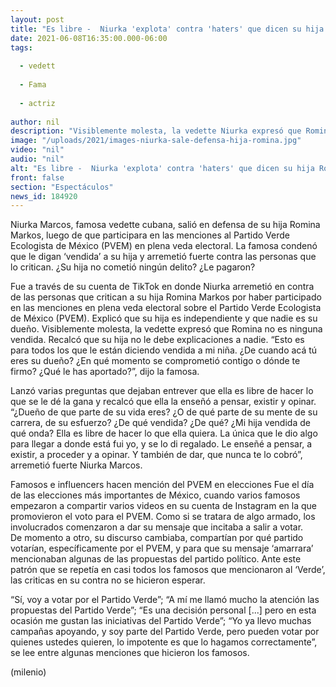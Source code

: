 ```yaml
---
layout: post
title: "Es libre -  Niurka 'explota' contra 'haters' que dicen su hija Romina Marcos es vendida por polémica PVEM"
date: 2021-06-08T16:35:00.000-06:00
tags:
  
  - vedett
  
  - Fama
  
  - actriz
  
author: nil
description: "Visiblemente molesta, la vedette Niurka expresó que Romina no es ninguna vendida. Recalcó que su hija no le debe explicaciones a nadie."
image: "/uploads/2021/images-niurka-sale-defensa-hija-romina.jpg"
video: "nil"
audio: "nil"
alt: "Es libre -  Niurka 'explota' contra 'haters' que dicen su hija Romina Marcos es vendida por polémica PVEM"
front: false
section: "Espectáculos"
news_id: 184920
---
```


Niurka Marcos, famosa vedette cubana, salió en defensa de su hija Romina Markos, luego de que participara en las menciones al Partido Verde Ecologista de México (PVEM) en plena veda electoral. La famosa condenó que le digan ‘vendida’ a su hija y arremetió fuerte contra las personas que lo critican. ¿Su hija no cometió ningún delito? ¿Le pagaron?

Fue a través de su cuenta de TikTok en donde Niurka arremetió en contra de las personas que critican a su hija Romina Markos por haber participado en las menciones en plena veda electoral sobre el Partido Verde Ecologista de México (PVEM). Explicó que su hija es independiente y que nadie es su dueño. 
Visiblemente molesta, la vedette expresó que Romina no es ninguna vendida. Recalcó que su hija no le debe explicaciones a nadie. “Esto es para todos los que le están diciendo vendida a mi niña. ¿De cuando acá tú eres su dueño? ¿En qué momento se comprometió contigo o dónde te firmo? ¿Qué le has aportado?”, dijo la famosa. 

Lanzó varias preguntas que dejaban entrever que ella es libre de hacer lo que se le dé la gana y recalcó que ella la enseñó a pensar, existir y opinar. “¿Dueño de que parte de su vida eres? ¿O de qué parte de su mente de su carrera, de su esfuerzo? ¿De qué vendida? ¿De qué? ¿Mi hija vendida de qué onda? Ella es libre de hacer lo que ella quiera. La única que le dio algo para llegar a donde está fui yo, y se lo di regalado. Le enseñé a pensar, a existir, a proceder y a opinar. Y también de dar, que nunca te lo cobró”, arremetió fuerte Niurka Marcos. 

Famosos e influencers hacen mención del PVEM en elecciones Fue el día de las elecciones más importantes de México,  cuando varios famosos empezaron a compartir varios videos en su cuenta de Instagram en la que promovieron el voto para el PVEM. Como si se tratara de algo armado, los involucrados comenzaron a dar su mensaje que incitaba a salir a votar.  
De momento a otro, su discurso cambiaba, compartían por qué partido votarían, específicamente por el PVEM, y para que su mensaje ‘amarrara’ mencionaban algunas de las propuestas del partido político. Ante este patrón que se repetía en casi todos los famosos que mencionaron al ‘Verde’, las criticas en su contra no se hicieron esperar. 

 “Sí, voy a votar por el Partido Verde”; “A mí me llamó mucho la atención las propuestas del Partido Verde”; “Es una decisión personal [...] pero en esta ocasión me gustan las iniciativas del Partido Verde”; “Yo ya llevo muchas campañas apoyando, y soy parte del Partido Verde, pero pueden votar por quienes ustedes quieren, lo impotente es que lo hagamos correctamente”, se lee entre algunas menciones que hicieron los famosos.  

(milenio)